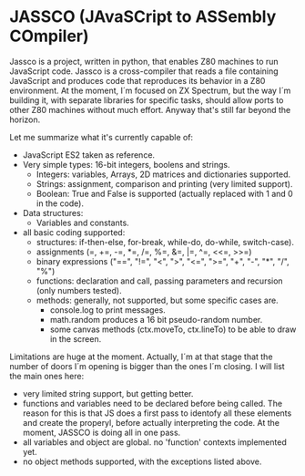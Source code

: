 # JASSCO (JAvaSCript to ASSembly COmpiler)

Jassco is a project, written in python, that enables Z80 machines to run JavaScript code. Jassco is a cross-compiler that reads a file containing JavaScript and produces code that reproduces its behavior in a Z80 environment. At the moment, I´m focused on ZX Spectrum, but the way I´m building it, with separate libraries for specific tasks, should allow ports to other Z80 machines without much effort. Anyway that's still far beyond the horizon.

Let me summarize what it's currently capable of:
- JavaScript ES2 taken as reference.
- Very simple types: 16-bit integers, boolens and strings.
  - Integers: variables, Arrays, 2D matrices and dictionaries supported.
  - Strings: assignment, comparison and printing (very limited support).
  - Boolean: True and False is supported (actually replaced with 1 and 0 in the code).
- Data structures:
  - Variables and constants.
- all basic coding supported:
  - structures: if-then-else, for-break, while-do, do-while, switch-case).
  - assignments (=, +=, -=, *=, /=, %=, &=, |=, ^=, <<=, >>=)
  - binary expressions ("==", "!=", "<", ">", "<=", ">=", "+", "-", "*", "/", "%")
  - functions: declaration and call, passing parameters and recursion (only numbers tested).
  - methods: generally, not supported, but some specific cases are.
    - console.log to print messages.
    - math.random produces a 16 bit pseudo-random number.
    - some canvas methods (ctx.moveTo, ctx.lineTo) to be able to draw in the screen.
    
Limitations are huge at the moment. Actually, I´m at that stage that the number of doors I´m opening is bigger than the ones I´m closing. I will list the main ones here:
  - very limited string support, but getting better.
  - functions and variables need to be declared before being called. The reason for this is that JS does a first pass to identofy all these elements and create the properyl, before actually interpreting the code. At the moment, JASSCO is doing all in one pass.
  - all variables and object are global. no 'function' contexts implemented yet.
  - no object methods supported, with the exceptions listed above.
